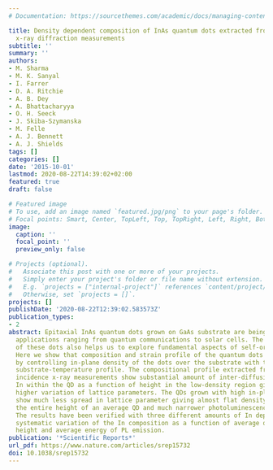 ```yaml
---
# Documentation: https://sourcethemes.com/academic/docs/managing-content/

title: Density dependent composition of InAs quantum dots extracted from grazing incidence
  x-ray diffraction measurements
subtitle: ''
summary: ''
authors:
- M. Sharma
- M. K. Sanyal
- I. Farrer
- D. A. Ritchie
- A. B. Dey
- A. Bhattacharyya
- O. H. Seeck
- J. Skiba-Szymanska
- M. Felle
- A. J. Bennett
- A. J. Shields
tags: []
categories: []
date: '2015-10-01'
lastmod: 2020-08-22T14:39:02+02:00
featured: true
draft: false

# Featured image
# To use, add an image named `featured.jpg/png` to your page's folder.
# Focal points: Smart, Center, TopLeft, Top, TopRight, Left, Right, BottomLeft, Bottom, BottomRight.
image:
  caption: ''
  focal_point: ''
  preview_only: false

# Projects (optional).
#   Associate this post with one or more of your projects.
#   Simply enter your project's folder or file name without extension.
#   E.g. `projects = ["internal-project"]` references `content/project/deep-learning/index.md`.
#   Otherwise, set `projects = []`.
projects: []
publishDate: '2020-08-22T12:39:02.583573Z'
publication_types:
- 2
abstract: Epitaxial InAs quantum dots grown on GaAs substrate are being used in several
  applications ranging from quantum communications to solar cells. The growth mechanism
  of these dots also helps us to explore fundamental aspects of self-organized processes.
  Here we show that composition and strain profile of the quantum dots can be tuned
  by controlling in-plane density of the dots over the substrate with the help of
  substrate-temperature profile. The compositional profile extracted from grazing
  incidence x-ray measurements show substantial amount of inter-diffusion of Ga and
  In within the QD as a function of height in the low-density region giving rise to
  higher variation of lattice parameters. The QDs grown with high in-plane density
  show much less spread in lattice parameter giving almost flat density of In over
  the entire height of an average QD and much narrower photoluminescence (PL) line.
  The results have been verified with three different amounts of In deposition giving
  systematic variation of the In composition as a function of average quantum dot
  height and average energy of PL emission.
publication: '*Scientific Reports*'
url_pdf: https://www.nature.com/articles/srep15732
doi: 10.1038/srep15732
---
```

